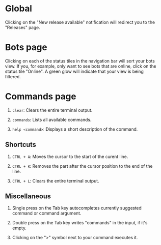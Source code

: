 # Global

Clicking on the "New release available" notification will redirect you to the "Releases" page.

# Bots page

Clicking on each of the status tiles in the navigation bar will sort your bots view. If you, for example, only want to see bots that are online, click on the status tile "Online". A green glow will indicate that your view is being filtered.

# Commands page

1. `clear`: Clears the entire terminal output.

2. `commands`: Lists all available commands.

3. `help <command>`: Displays a short description of the command.

## Shortcuts

1. `CTRL + A`: Moves the cursor to the start of the curent line.

2. `CTRL + K`: Removes the part after the cursor position to the end of the line.

3. `CTRL + L`: Clears the entire terminal output.

## Miscellaneous

1. Single press on the Tab key autocompletes currently suggested command or command argument.

2. Double press on the Tab key writes "commands" in the input, if it's empty.

3. Clicking on the ">" symbol next to your command executes it.
